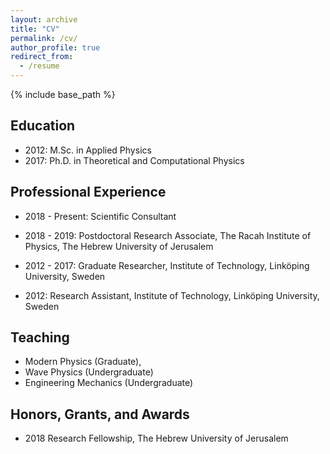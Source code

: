 ```yaml
---
layout: archive
title: "CV"
permalink: /cv/
author_profile: true
redirect_from:
  - /resume
---
```


{% include base_path %}

## Education

* 2012: M.Sc. in Applied Physics
* 2017: Ph.D. in Theoretical and Computational Physics

## Professional Experience 

* 2018 - Present: Scientific Consultant
  
* 2018 - 2019: Postdoctoral Research Associate, The Racah Institute of Physics, The Hebrew University of Jerusalem 

* 2012 - 2017: Graduate Researcher, Institute of Technology, Linköping University, Sweden

* 2012: Research Assistant, Institute of Technology, Linköping University, Sweden
   
## Teaching    

  * Modern Physics (Graduate), 
  * Wave Physics (Undergraduate)
  * Engineering Mechanics (Undergraduate)

## Honors, Grants, and Awards
* 2018 Research Fellowship, The Hebrew University of Jerusalem 
